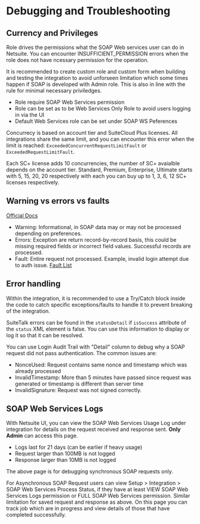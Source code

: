 # Debugging and Troubleshooting

## Currency and Privileges

Role drives the permissions what the SOAP Web services user can do in Netsuite. You can encounter INSUFFICIENT_PERMISSION errors when the role does not have ncessary permission for the operation.

It is recommended to create custom role and custom form when building and testing the integration to avoid unforseen limitation which some times happen if SOAP is developed with Admin role. This is also in line with the rule for minimal necessary priviledges.

- Role require SOAP Web Services permission 
- Role can be set as to be Web Services Only Role to avoid users logging in via the UI
- Default Web Services role can be set under SOAP WS Peferences

Concurrecy is based on account tier and SuiteCloud Plus licenses. All integrations share the same limit, and you can encounter this error when the limit is reached: `ExceededConcurrentRequestLimitFault` or `ExceededRequestLimitFault`.

Each SC+ license adds 10 concurrencies, the number of SC+ avaialble depends on the account tier. Standard, Premium, Enterprise, Ultimate starts with 5, 15, 20, 20 respectively with each you can buy up to 1, 3, 6, 12 SC+ licenses respectively.

## Warning vs errors vs faults

[Official Docs](https://docs.oracle.com/en/cloud/saas/netsuite/ns-online-help/section_N3536574.html)

- Warning: Informational, in SOAP data may or may not be processed depending on preferences. 
- Errors: Exception are return record-by-record basis, this could be missing required fields or incorrect field values. Successful records are processed.
- Fault: Entire request not processed. Example, invalid login attempt due to auth issue. [Fault List](https://docs.oracle.com/en/cloud/saas/netsuite/ns-online-help/section_N3539420.html)

## Error handling

Within the integration, it is recommended to use a Try/Catch block inside the code to catch specific exceptions/faults to handle it to prevent breaking of the integration.

SuiteTalk errors can be found in the `statusDetail` if `isSuccess` attribute of the `status` XML element is false. You can use this information to display or log it so that it can be resolved. 

You can use Login Audit Trail with "Detail" column to debug why a SOAP request did not pass authentication. The common issues are:

- NonceUsed: Request contains same nonce and timestamp which was already processed
- InvalidTimestamp: More than 5 minutes have passed since request was generated or timestamp is different than server time
- InvalidSignature: Request was not signed correctly.

## SOAP Web Services Logs

With Netsuite UI, you can view the SOAP Web Services Usage Log under integration for details on the request received and response sent. **Only Admin** can access this page.

- Logs last for 21 days (can be earlier if heavy usage)
- Request larger than 100MB is not logged
- Response larger than 10MB is not logged

The above page is for debugging synchronous SOAP requests only.

For Asynchronous SOAP Request users can view Setup > Integration > SOAP Web Services Process Status, if they have at least VIEW SOAP Web Services Logs permission or FULL SOAP Web Services permission. Similar limitation for saved request and response as above. On this page you can track job which are in progress and view details of those that have completed successfully. 

